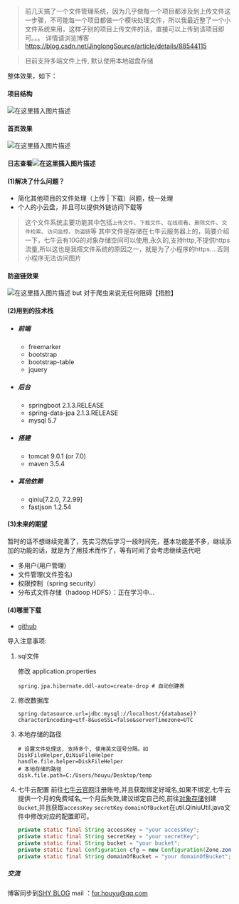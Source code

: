 > 前几天搞了一个文件管理系统，因为几乎做每一个项目都涉及到上传文件这一步骤，不可能每一个项目都做一个模块处理文件，所以我最近整了一个小文件系统来用，这样子别的项目上传文件的话，直接可以上传到该项目即可。。。
> 详情请浏览博客 https://blog.csdn.net/JinglongSource/article/details/88544115

> 目前支持多端文件上传, 默认使用本地磁盘存储


整体效果，如下：
#### 项目结构
![在这里插入图片描述](https://shaines.cn/view/image?src=https://img-blog.csdnimg.cn/20190313233907508.jpg)

#### 首页效果
![在这里插入图片描述](https://shaines.cn/view/image?src=https://img-blog.csdnimg.cn/20190313222119329.png)
#### 日志查看![在这里插入图片描述](https://shaines.cn/view/image?src=https://img-blog.csdnimg.cn/20190313222544156.jpg)
#### (1)解决了什么问题？

 - 简化其他项目的文件处理（上传 | 下载）问题，统一处理
 - 个人的小云盘，并且可以提供外链访问下载等

> 这个文件系统主要功能其中包括`上传文件`、`下载文件`、`在线观看`、`删除文件`、`文件检索`、`访问监控`、`防盗链`等
> 其中文件是存储在七牛云服务器上的，简要介绍一下，七牛云有10G的对象存储空间可以使用,永久的,支持http,不提供https流量,所以这也是我撘文件系统的原因之一，就是为了小程序的https....否则小程序无法访问图片

#### 防盗链效果
![在这里插入图片描述](https://shaines.cn/view/image?src=https://img-blog.csdnimg.cn/20190313225348446.png)
but 对于爬虫来说无任何阻碍【捂脸】

#### (2)用到的技术栈
 - ##### 前端
   - freemarker
   - bootstrap
   - bootstrap-table
   - jquery
 - ##### 后台
   - springboot 2.1.3.RELEASE
   - spring-data-jpa 2.1.3.RELEASE
   - mysql 5.7

 - ##### 搭建
    - tomcat 9.0.1 (or 7.0)
    - maven 3.5.4

 - ##### 其他依赖
    - qiniu[7.2.0, 7.2.99]
    - fastjson 1.2.54


#### (3)未来的期望
暂时的话不想继续完善了，先实习然后学习一段时间先，基本功能差不多，继续添加的功能的话，就是为了用技术而作了，等有时间了会考虑继续迭代吧

- 多用户(用户管理)
- 文件管理(文件签名)
- 权限控制（spring security）
- 分布式文件存储（hadoop HDFS）：正在学习中...

#### (4)哪里下载

* [github](https://github.com/HouYuSource/filesystem.git)

导入注意事项:

 1. sql文件 

    修改 application.properties
    ```properties
    spring.jpa.hibernate.ddl-auto=create-drop # 自动创建表
    ```
 2. 修改数据库
    ```properties
    spring.datasource.url=jdbc:mysql://localhost/{database}?characterEncoding=utf-8&useSSL=false&serverTimezone=UTC
    ```


 3. 本地存储的路径
    ```properties
    # 设置文件处理这, 支持多个, 使用英文逗号分隔。如 DiskFileHelper,QiNiuFileHelper
	handle.file.helper=DiskFileHelper
	# 本地存储的路径
	disk.file.path=C:/Users/houyu/Desktop/temp
    ```

 
 4. 七牛云配置
    前往[七牛云官网](https://portal.qiniu.com)注册账号,并且获取绑定好域名,如果不绑定,七牛云提供一个月的免费域名,一个月后失效,建议绑定自己的,前往[对象存储](https://portal.qiniu.com/bucket)创建`Bucket`,并且获取`accessKey` `secretKey` `domainOfBucket`在util.QiniuUtil.java文件中修改对应的配置即可。
    ```java
	private static final String accessKey = "your accessKey";
    private static final String secretKey = "your secretKey";
    private static final String bucket = "your bucket";
    private static final Configuration cfg = new Configuration(Zone.zone0());
    private static final String domainOfBucket = "your domainOfBucket";
    ```


##### 交流
博客同步到[SHY BLOG](https://www.shaines.cn)
mail ：for.houyu@qq.com
